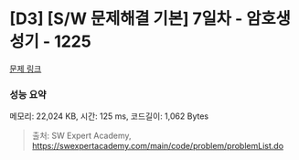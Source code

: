 # [D3] [S/W 문제해결 기본] 7일차 - 암호생성기 - 1225 

[문제 링크](https://swexpertacademy.com/main/code/problem/problemDetail.do?contestProbId=AV14uWl6AF0CFAYD) 

### 성능 요약

메모리: 22,024 KB, 시간: 125 ms, 코드길이: 1,062 Bytes



> 출처: SW Expert Academy, https://swexpertacademy.com/main/code/problem/problemList.do